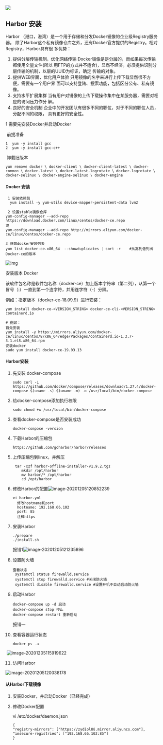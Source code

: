 

#### ![](G:\note\image\image-20201205112754408.png)

## Harbor 安装

Harbor （港口，港湾）是一个用于存储和分发Docker镜像的企业级Registry服务器。
除了Harbor这个私有镜像仓库之外，还有Docker官方提供的Registry。相对Registry，Harbor具有很
多优势：

1. 提供分层传输机制，优化网络传输 Docker镜像是是分层的，而如果每次传输都使用全量文件(所以
用FTP的方式并不适合)，显然不经济。必须提供识别分层传输的机制，以层的UUID为标识，确定
传输的对象。
2. 提供WEB界面，优化用户体验 只用镜像的名字来进行上传下载显然很不方便，需要有一个用户界
面可以支持登陆、搜索功能，包括区分公有、私有镜像。
3. 支持水平扩展集群 当有用户对镜像的上传下载操作集中在某服务器，需要对相应的访问压力作分
解。
4. 良好的安全机制 企业中的开发团队有很多不同的职位，对于不同的职位人员，分配不同的权限，
具有更好的安全性。

 1  需要先安装Docker并启动Docker

​      前提准备

```
1  yum -y install gcc
2  yum -y install gcc-c++
```

​      卸载旧版本

```
yum remove docker \ docker-client \ docker-client-latest \ docker-common \ docker-latest \ docker-latest-logrotate \ docker-logrotate \ docker-selinux \ docker-engine-selinux \ docker-engine
```

 #### Docker 安装

```
 1 安装依赖包
  yum install -y yum-utils device-mapper-persistent-data lvm2

 2 设置stable镜像仓库
yum-config-manager --add-repo https://download.docker.com/linux/centos/docker-ce.repo
或
yum-config-manager --add-repo http://mirrors.aliyun.com/docker-ce/linux/centos/docker-ce.repo

3 获取docker安装列表
yum list docker-ce.x86_64  --showduplicates | sort -r    #从高到低列出Docker-ce的版本
```

![img](G:\note\image\1577453-20200119164154466-619929091.png)

安装版本 Docker 

该软件包名称是软件包名称（docker-ce）加上版本字符串（第二列），从第一个冒号（:）一直到第一个连字符，并用连字符（-）分隔。

例如：指定版本（docker-ce-18.09.9）进行安装：

```
yum install docker-ce-<VERSION_STRING> docker-ce-cli-<VERSION_STRING> containerd.io

# 例如：
首先安装
yum install -y https://mirrors.aliyun.com/docker-ce/linux/centos/8/x86_64/edge/Packages/containerd.io-1.3.7-3.1.el8.x86_64.rpm
安装docker
sudo yum install docker-ce-19.03.13
```

#### Harbor安装



1. 先安装 docker-compose 

   ```
   sudo curl -L https://github.com/docker/compose/releases/download/1.27.4/docker-compose-$(uname -s)-$(uname -m) -o /usr/local/bin/docker-compose
   ```

2. 给docker-compose添加执行权限

   ```
   sudo chmod +x /usr/local/bin/docker-compose
   ```

3. 查看docker-compose是否安装成功

   ```
   docker-compose -version
   ```

4. 下载Harbor的压缩包

   ```
   https://github.com/goharbor/harbor/releases
   ```

5. 上传压缩包到linux，并解压

   ```
    tar -xzf harbor-offline-installer-v1.9.2.tgz
       mkdir /opt/harbor
       mv harbor/* /opt/harbor
       cd /opt/harbor
   ```

6. 修改Harbor的配置![image-20201205120852239](G:\note\image\image-20201205120852239.png)

   ```
   vi harbor.yml
     修改hostname和port 
     hostname: 192.168.66.102
     port: 85
     注释https
   ```

7. 安装Harbor

   ```
   ./prepare
   ./install.sh
   ```

   报错1![image-20201205121235896](G:\note\image\image-20201205121235896.png)

8. 设置防火墙

   ```
   查看状态
    systemctl status firewalld.service
    systemctl stop firewalld.service #关闭防火墙
    systemctl disable firewalld.service #设置开机不自动启动防火墙
   ```

9. 启动Harbor

   ```
   docker-compose up -d 启动
   docker-compose stop 停止
   docker-compose restart 重新启动
   ```

    报错一 

     

10. 查看容器运行状态

    ```
    docker ps -a
    ```

​    ![image-20201205115919622](G:\note\image\image-20201205115919622.png)

11. 访问Harbor

 ![image-20201205120038178](G:\note\image\image-20201205120038178.png)

#### 从Harbor下载镜像

1. 安装Docker，并启动Docker（已经完成）

2. 修改Docker配置

   vi /etc/docker/daemon.json

   ```
   {
   "registry-mirrors": ["https://zydiol88.mirror.aliyuncs.com"],
   "insecure-registries": ["192.168.66.102:85"]
   }
   ```

   

